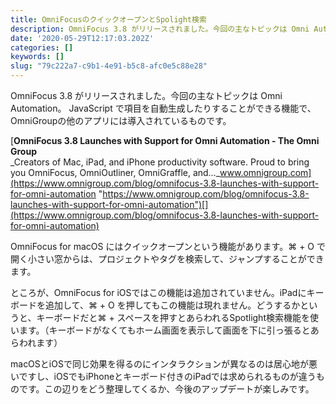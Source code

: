 ```yaml
---
title: OmniFocusのクイックオープンとSpolight検索
description: OmniFocus 3.8 がリリースされました。今回の主なトピックは Omni Automation。 JavaScript で項目を自動生成したりすることができる機能で、OmniGroupの他のアプリには導入されているものです。
date: '2020-05-29T12:17:03.202Z'
categories: []
keywords: []
slug: "79c222a7-c9b1-4e91-b5c8-afc0e5c88e28"
---
```

OmniFocus 3.8 がリリースされました。今回の主なトピックは Omni Automation。 JavaScript で項目を自動生成したりすることができる機能で、OmniGroupの他のアプリには導入されているものです。

[**OmniFocus 3.8 Launches with Support for Omni Automation - The Omni Group**  
_Creators of Mac, iPad, and iPhone productivity software. Proud to bring you OmniFocus, OmniOutliner, OmniGraffle, and…_www.omnigroup.com](https://www.omnigroup.com/blog/omnifocus-3.8-launches-with-support-for-omni-automation "https://www.omnigroup.com/blog/omnifocus-3.8-launches-with-support-for-omni-automation")[](https://www.omnigroup.com/blog/omnifocus-3.8-launches-with-support-for-omni-automation)

OmniFocus for macOS にはクイックオープンという機能があります。⌘ + O で開く小さい窓からは、プロジェクトやタグを検索して、ジャンプすることができます。

ところが、OmniFocus for iOSではこの機能は追加されていません。iPadにキーボードを追加して、⌘ + O を押してもこの機能は現れません。どうするかというと、キーボードだと⌘ + スペースを押すとあらわれるSpotlight検索機能を使います。（キーボードがなくてもホーム画面を表示して画面を下に引っ張るとあらわれます）

macOSとiOSで同じ効果を得るのにインタラクションが異なるのは居心地が悪いですし、iOSでもiPhoneとキーボード付きのiPadでは求められるものが違うものです。この辺りをどう整理してくるか、今後のアップデートが楽しみです。